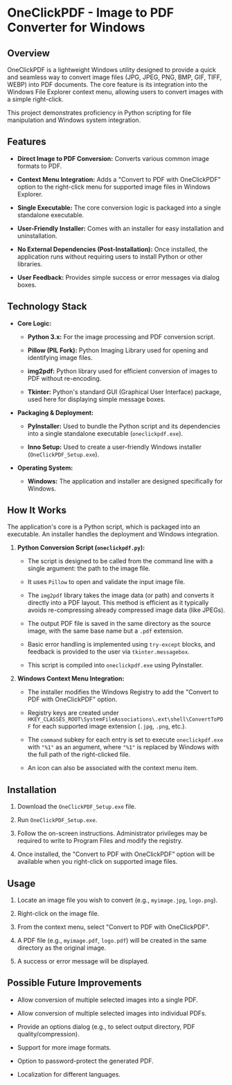 # OneClickPDF - Image to PDF Converter for Windows



## Overview



OneClickPDF is a lightweight Windows utility designed to provide a quick and seamless way to convert image files (JPG, JPEG, PNG, BMP, GIF, TIFF, WEBP) into PDF documents. The core feature is its integration into the Windows File Explorer context menu, allowing users to convert images with a simple right-click.



This project demonstrates proficiency in Python scripting for file manipulation and Windows system integration.



## Features



* **Direct Image to PDF Conversion:** Converts various common image formats to PDF.

* **Context Menu Integration:** Adds a "Convert to PDF with OneClickPDF" option to the right-click menu for supported image files in Windows Explorer.

* **Single Executable:** The core conversion logic is packaged into a single standalone executable.

* **User-Friendly Installer:** Comes with an installer for easy installation and uninstallation.

* **No External Dependencies (Post-Installation):** Once installed, the application runs without requiring users to install Python or other libraries.

* **User Feedback:** Provides simple success or error messages via dialog boxes.



## Technology Stack



* **Core Logic:**

    * **Python 3.x:** For the image processing and PDF conversion script.

    * **Pillow (PIL Fork):** Python Imaging Library used for opening and identifying image files.

    * **img2pdf:** Python library used for efficient conversion of images to PDF without re-encoding.

    * **Tkinter:** Python's standard GUI (Graphical User Interface) package, used here for displaying simple message boxes.

* **Packaging & Deployment:**

    * **PyInstaller:** Used to bundle the Python script and its dependencies into a single standalone executable (`oneclickpdf.exe`).

    * **Inno Setup:** Used to create a user-friendly Windows installer (`OneClickPDF_Setup.exe`).

* **Operating System:**

    * **Windows:** The application and installer are designed specifically for Windows.



## How It Works



The application's core is a Python script, which is packaged into an executable. An installer handles the deployment and Windows integration.



1.  **Python Conversion Script (`oneclickpdf.py`):**

    * The script is designed to be called from the command line with a single argument: the path to the image file.

    * It uses `Pillow` to open and validate the input image file.

    * The `img2pdf` library takes the image data (or path) and converts it directly into a PDF layout. This method is efficient as it typically avoids re-compressing already compressed image data (like JPEGs).

    * The output PDF file is saved in the same directory as the source image, with the same base name but a `.pdf` extension.

    * Basic error handling is implemented using `try-except` blocks, and feedback is provided to the user via `tkinter.messagebox`.

    * This script is compiled into `oneclickpdf.exe` using PyInstaller.



2.  **Windows Context Menu Integration:**

    * The installer modifies the Windows Registry to add the "Convert to PDF with OneClickPDF" option.

    * Registry keys are created under `HKEY_CLASSES_ROOT\SystemFileAssociations\.ext\shell\ConvertToPDF` for each supported image extension (`.jpg`, `.png`, etc.).

    * The `command` subkey for each entry is set to execute `oneclickpdf.exe` with `"%1"` as an argument, where `"%1"` is replaced by Windows with the full path of the right-clicked file.

    * An icon can also be associated with the context menu item.



## Installation



1.  Download the `OneClickPDF_Setup.exe` file.

2.  Run `OneClickPDF_Setup.exe`.

3.  Follow the on-screen instructions. Administrator privileges may be required to write to Program Files and modify the registry.

4.  Once installed, the "Convert to PDF with OneClickPDF" option will be available when you right-click on supported image files.



## Usage



1.  Locate an image file you wish to convert (e.g., `myimage.jpg`, `logo.png`).

2.  Right-click on the image file.

3.  From the context menu, select "Convert to PDF with OneClickPDF".

4.  A PDF file (e.g., `myimage.pdf`, `logo.pdf`) will be created in the same directory as the original image.

5.  A success or error message will be displayed.



## Possible Future Improvements



* Allow conversion of multiple selected images into a single PDF.

* Allow conversion of multiple selected images into individual PDFs.

* Provide an options dialog (e.g., to select output directory, PDF quality/compression).

* Support for more image formats.

* Option to password-protect the generated PDF.

* Localization for different languages.
